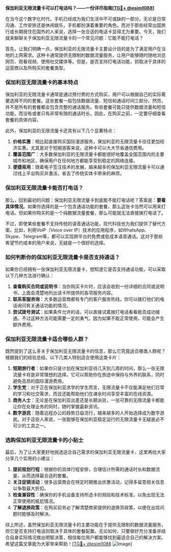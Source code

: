 **保加利亚无限流量卡可以打电话吗？——一份详尽指南[[TG💪+ @esim1088](https://t.me/s/esim1088)]**

在当今这个数字化时代，手机已经成为我们生活中不可或缺的一部分。无论是日常沟通、工作安排还是休闲娱乐，手机都扮演着重要的角色。而对于那些经常出国旅行或长期居住在国外的人来说，选择一张合适的电话卡显得尤为重要。今天，我们就来聊聊关于保加利亚无限流量卡的一个常见问题：它能不能打电话？

首先，让我们明确一点，保加利亚的无限流量卡主要设计目的是为了满足用户在当地的上网需求。这种卡通常提供无限制的数据流量服务，让用户能够随时随地浏览网页、观看视频、使用社交媒体等。但是，是否支持打电话功能，则取决于具体的运营商以及所购买的套餐类型。

### **保加利亚无限流量卡的基本特点**

保加利亚的无限流量卡通常是通过预付费的方式购买，用户可以根据自己的实际需要选择不同的套餐。这些套餐一般包括数据流量、短信和通话时间三部分。然而，并不是所有的套餐都会包含完整的通话服务。有些套餐可能只提供数据流量和短信功能，而没有或者只有非常有限的通话时长。因此，在购买之前，一定要仔细查看套餐的具体内容。

此外，保加利亚的无限流量卡还具有以下几个显著特点：

1. **价格实惠**：相比起直接购买国际漫游服务，保加利亚的无限流量卡往往更加经济实惠。尤其是对于短期游客来说，这种卡可以大大节省通信费用。
2. **覆盖范围广**：大多数保加利亚的无限流量卡都能很好地覆盖全国范围内的主要城市和地区，确保用户在任何地方都能享受到稳定的网络连接。
3. **便捷易用**：随着电子签注技术的发展，越来越多的保加利亚无限流量卡可以通过线上平台购买并激活，省去了传统实体卡带来的麻烦。

### **保加利亚无限流量卡能否打电话？**

那么，回到最初的问题：保加利亚无限流量卡到底能不能打电话呢？答案是：**要看具体情况**。如果你选择的是一个包含通话功能的套餐，那么这张卡当然可以用来打电话。但如果你购买的是一个纯数据流量套餐，那么可能就无法直接拨打电话了。

不过，即使某些套餐不支持传统的语音通话功能，现代科技也为我们提供了替代方案。比如，利用VoIP（Voice over IP）技术的应用程序，如WhatsApp、Skype、Telegram等，都可以实现跨平台的免费或低成本语音通话。这对于那些希望节约成本的用户来说，无疑是一个很好的选择。

### **如何判断你的保加利亚无限流量卡是否支持通话？**

如果你已经拥有一张保加利亚无限流量卡，想知道它是否支持通话功能，可以采取以下几种方法进行确认：

1. **查看购买合同或说明书**：当你购买卡片时，应该会收到一份详细的合同或说明书，上面会清楚地列出该卡所提供的各项服务内容。
2. **联系客服咨询**：大多数运营商都有专门的客户服务热线，你可以拨打他们的电话询问有关通话功能的情况。
3. **尝试拨号测试**：如果条件允许的话，可以直接试着拨打电话看看能否成功接通。不过这种方法可能需要一定的勇气，因为如果不能正常使用，可能会产生额外费用。

### **保加利亚无限流量卡适合哪些人群？**

既然提到了这么多关于保加利亚无限流量卡的信息，那么它究竟适合哪类人群呢？根据我们的经验总结，以下几类人特别适合使用这类卡片：

1. **短期旅行者**：如果你只是计划在保加利亚待几天到几周的时间，那么一张无限流量卡将是非常理想的选择。它可以帮助你在旅途中保持与外界的联系，同时避免高昂的国际漫游费用。
2. **学生党**：对于正在保加利亚求学的学生而言，无限流量卡不仅能满足他们日常的学习和社交需求，而且还能帮助他们在课余时间享受丰富的在线资源。
3. **商务人士**：无论是在保加利亚出差还是长期派驻，一张可靠的无限流量卡都能让你在处理业务的同时，随时掌握最新资讯。
4. **数字游民**：随着远程办公的趋势日益流行，越来越多的人开始选择成为数字游民。对于这些人来说，一张能够在保加利亚稳定运行的无限流量卡无疑是必不可少的工具之一。

### **选购保加利亚无限流量卡的小贴士**

最后，为了让大家更好地挑选适合自己需求的保加利亚无限流量卡，这里再给大家分享几个实用的小建议：

1. **提前规划行程**：根据你的具体行程安排，合理估计所需的通话时长和数据流量，从而选择最合适的套餐。
2. **关注促销活动**：很多运营商会在特定时期推出优惠活动，记得多留意相关信息以争取最大折扣。
3. **检查兼容性**：确保你的手机设备支持所选卡的频段和技术标准，以免出现无法正常使用的尴尬情况。
4. **了解退换政策**：在购买前务必了解清楚商家提供的退换货政策，以便在出现问题时能够及时解决。

综上所述，虽然保加利亚无限流量卡的主要功能在于提供无限制的数据流量服务，但它是否支持打电话则取决于具体的套餐配置。无论如何，只要做好充分准备并结合自身实际情况做出明智决策，相信每位用户都能够找到最适合自己的解决方案。希望这篇文章能为大家带来帮助！[[TG💪+ @esim1088](https://t.me/s/esim1088) ![Image](https://i.postimg.cc/4NQfJmqS/Snipaste-2025-05-13-00-14-12.png)]